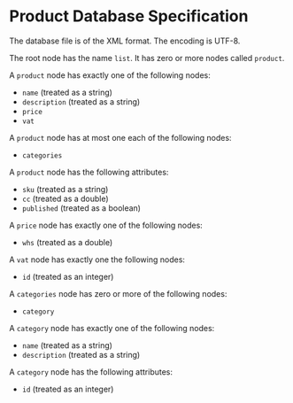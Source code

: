 Product Database Specification
==============================

The database file is of the XML format.
The encoding is UTF-8.

The root node has the name `list`.
It has zero or more nodes called `product`.

A `product` node has exactly one of the following nodes:

 * `name` (treated as a string)
 * `description` (treated as a string)
 * `price`
 * `vat`

A `product` node has at most one each of the following nodes:

 * `categories`

A `product` node has the following attributes:

 * `sku` (treated as a string)
 * `cc` (treated as a double)
 * `published` (treated as a boolean)

A `price` node has exactly one of the following nodes:

 * `whs` (treated as a double)

A `vat` node has exactly one the following nodes:

 * `id` (treated as an integer)

A `categories` node has zero or more of the following nodes:

 * `category`

A `category` node has exactly one of the following nodes:

 * `name` (treated as a string)
 * `description` (treated as a string)

A `category` node has the following attributes:

 * `id` (treated as an integer)


